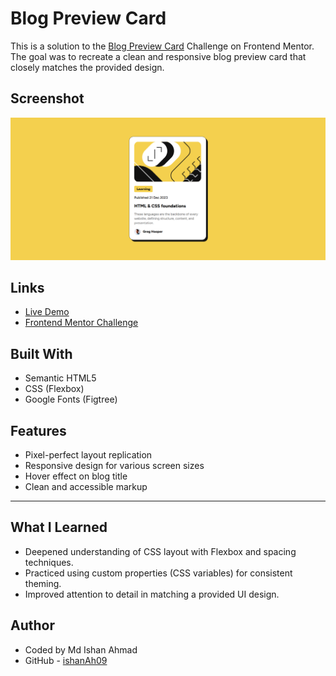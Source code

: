 # Blog Preview Card

This is a solution to the [Blog Preview Card](https://www.frontendmentor.io/challenges/blog-preview-card-ckPaj01IcS) Challenge on Frontend Mentor. The goal was to recreate a clean and responsive blog preview card that closely matches the provided design.

## Screenshot

![FAQ Accordion Screenshot](./Screenshot%202025-06-03%20192512.png)

## Links

- [Live Demo](https://blogpreviewcard-puce.vercel.app/)
- [Frontend Mentor Challenge](https://www.frontendmentor.io/challenges/blog-preview-card-ckPaj01IcS)

## Built With

- Semantic HTML5
- CSS (Flexbox)
- Google Fonts (Figtree)

## Features

- Pixel-perfect layout replication
- Responsive design for various screen sizes
- Hover effect on blog title
- Clean and accessible markup



---

## What I Learned

- Deepened understanding of CSS layout with Flexbox and spacing techniques.
- Practiced using custom properties (CSS variables) for consistent theming.
- Improved attention to detail in matching a provided UI design.


## Author
- Coded by Md Ishan Ahmad
- GitHub - [ishanAh09](https://github.com/ishanah09)

